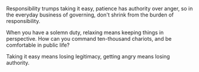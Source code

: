 Responsibility trumps taking it easy,
patience has authority over anger,
so in the everyday business of governing,
don't shrink from the burden of responsibility.

When you have a solemn duty,
relaxing means keeping things in perspective.
How can you command ten-thousand chariots,
and be comfortable in public life?

Taking it easy means losing legitimacy,
getting angry means losing authority.
